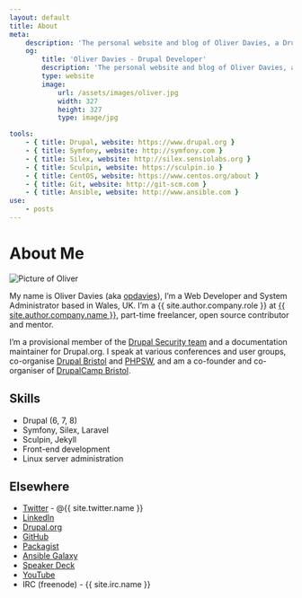```yaml
---
layout: default
title: About
meta:
    description: 'The personal website and blog of Oliver Davies, a Drupal Developer and System Administrator from Wales, UK.'
    og:
        title: 'Oliver Davies - Drupal Developer'
        description: 'The personal website and blog of Oliver Davies, a Drupal Developer and System Administrator from Wales, UK.'
        type: website
        image:
            url: /assets/images/oliver.jpg
            width: 327
            height: 327
            type: image/jpg

tools:
    - { title: Drupal, website: https://www.drupal.org }
    - { title: Symfony, website: http://symfony.com }
    - { title: Silex, website: http://silex.sensiolabs.org }
    - { title: Sculpin, website: https://sculpin.io }
    - { title: CentOS, website: https://www.centos.org/about }
    - { title: Git, website: http://git-scm.com }
    - { title: Ansible, website: http://www.ansible.com }
use:
    - posts
---
```

# About Me

<img src="{{ site.gravatar.url }}?s=200" alt="Picture of Oliver" class="me img-circle">

My name is Oliver Davies (aka [opdavies][1]), I’m a Web Developer and System Administrator based in Wales, UK. I’m a {{ site.author.company.role }} at [{{ site.author.company.name }}][20], part-time freelancer, open source contributor and mentor.

I’m a provisional member of the [Drupal Security team][14] and a documentation maintainer for Drupal.org. I speak at various conferences and user groups, co-organise [Drupal Bristol][15] and [PHPSW][17], and am a co-founder and co-organiser of [DrupalCamp Bristol][18].

## Skills

- Drupal (6, 7, 8)
- Symfony, Silex, Laravel
- Sculpin, Jekyll
- Front-end development
- Linux server administration

## Elsewhere

* [Twitter][21] - @{{ site.twitter.name }}
* [LinkedIn][27]
* [Drupal.org][22]
* [GitHub][23]
* [Packagist][24]
* [Ansible Galaxy][25]
* [Speaker Deck][26]
* [YouTube][28]
* IRC (freenode) - {{ site.irc.name }}

[1]: https://www.google.com/#q=opdavies
[2]: https://www.drupal.org
[3]: http://symfony.com
[4]: http://git-scm.com
[5]: https://en.wikipedia.org/wiki/Linux
[6]: http://www.ansible.com
[7]: https://assoc.drupal.org
[8]: https://www.microserve.io
[9]: http://precedent.com
[10]: http://www.nomensa.com
[11]: https://www.drupal.org/u/opdavies/issue-credits/3060
[12]: https://www.drupal.org/project/user/381388
[13]: https://www.drupal.org/user/381388/people-mentored
[14]: https://www.drupal.org/security-team
[15]: http://www.drupalbristol.org.uk
[16]: https://groups.drupal.org/wales-uk
[17]: https://phpsw.uk
[18]: http://www.drupalcampbristol.co.uk
[19]: {{site.url}}/talks/
[20]: {{site.author.company.website}}
[21]: {{site.twitter.url}}
[22]: {{site.drupalorg.url_nice}}
[23]: {{site.github.url}}
[24]: {{site.packagist.url}}
[25]: {{site.ansible_galaxy.url}}
[26]: {{site.speakerdeck.url}}
[27]: {{site.linkedin.url}}
[28]: {{site.youtube.channel_url}}
[29]: http://silex.sensiolabs.org
[30]: https://laravel.com
[31]: https://sculpin.io
[32]: https://docs.puppet.com/guides/faq.html#what-is-puppet
[33]: {{site.joindin.url}}
[34]: https://www.ctidigital.com
[35]: {{site.wordpress.url}}

